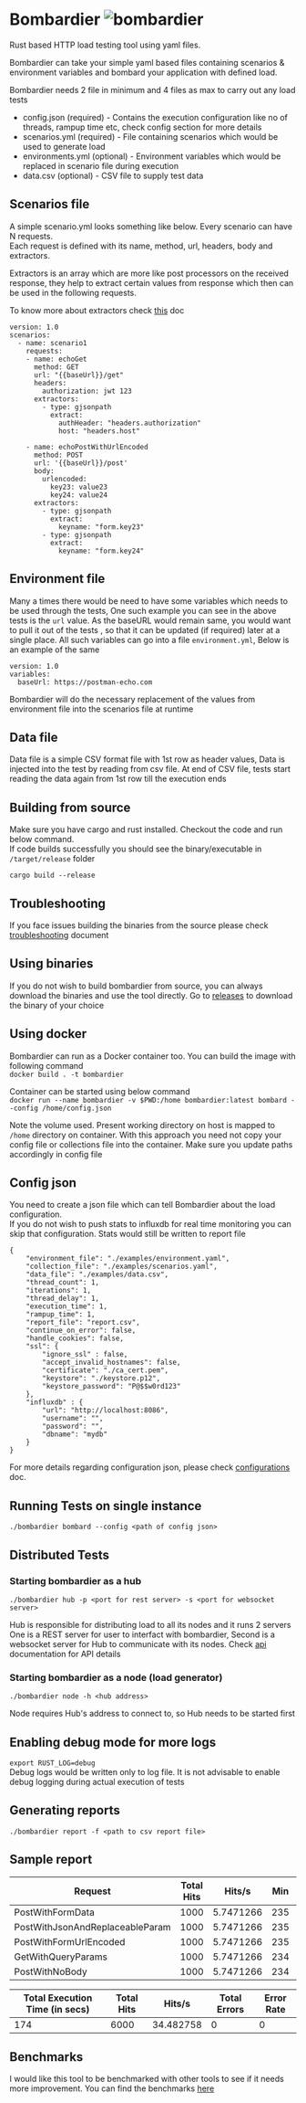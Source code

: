# Bombardier ![bombardier](https://github.com/coding-yogi/bombardier/workflows/bombardier/badge.svg)
Rust based HTTP load testing tool using yaml files.  

Bombardier can take your simple yaml based files containing scenarios & environment variables and bombard your application with defined load.  

Bombardier needs 2 file in minimum and 4 files as max to carry out any load tests
- config.json (required) - Contains the execution configuration like no of threads, rampup time etc, check config section for more details
- scenarios.yml (required) - File containing scenarios which would be used to generate load
- environments.yml (optional) - Environment variables which would be replaced in scenario file during execution
- data.csv (optional) - CSV file to supply test data


## Scenarios file

A simple scenario.yml looks something like below. Every scenario can have N requests.  
Each request is defined with its name, method, url, headers, body and extractors.    

Extractors is an array which are more like post processors on the received response, they help to extract certain values from response which then can be used in the following requests.  

To know more about extractors check [this](docs/extractors.md) doc
```
version: 1.0
scenarios:
  - name: scenario1
    requests:
    - name: echoGet
      method: GET
      url: "{{baseUrl}}/get"
      headers:
        authorization: jwt 123
      extractors:
        - type: gjsonpath
          extract:
            authHeader: "headers.authorization"
            host: "headers.host"
          
    - name: echoPostWithUrlEncoded
      method: POST
      url: '{{baseUrl}}/post'
      body:
        urlencoded:
          key23: value23
          key24: value24
      extractors:
        - type: gjsonpath
          extract:
            keyname: "form.key23"
        - type: gjsonpath
          extract:
            keyname: "form.key24"
```

## Environment file

Many a times there would be need to have some variables which needs to be used through the tests, One such example you can see in the above tests is the `url` value. As the baseURL would remain same, you would want to pull it out of the tests , so that it can be updated (if required) later at a single place. All such variables can go into a file `environment.yml`, Below is an example of the same
```
version: 1.0
variables:
  baseUrl: https://postman-echo.com
```

Bombardier will do the necessary replacement of the values from environment file into the scenarios file at runtime

## Data file

Data file is a simple CSV format file with 1st row as header values, Data is injected into the test by reading from csv file. 
At end of CSV file, tests start reading the data again from 1st row till the execution ends
  
## Building from source
Make sure you have cargo and rust installed. Checkout the code and run below command.  
If code builds successfully you should see the binary/executable in `/target/release` folder
  
`cargo build --release`  

## Troubleshooting
If you face issues building the binaries from the source please check [troubleshooting](docs/troubleshooting.md) document

## Using binaries
If you do not wish to build bombardier from source, you can always download the binaries and use the tool directly. Go to [releases](https://github.com/coding-yogi/bombardier/releases) to download the binary of your choice

## Using docker
Bombardier can run as a Docker container too. You can build the image with following command  
`docker build . -t bombardier`  

Container can be started using below command  
`docker run --name bombardier -v $PWD:/home bombardier:latest bombard --config /home/config.json`  

Note the volume used. Present working directory on host is mapped to `/home` directory on container. 
With this approach you need not copy your config file or collections file into the container. Make sure you update paths accordingly in config file
  
## Config json
You need to create a json file which can tell Bombardier about the load configuration.  
If you do not wish to push stats to influxdb for real time monitoring you can skip that configuration. Stats would still be written to report file

```
{
    "environment_file": "./examples/environment.yaml",
    "collection_file": "./examples/scenarios.yaml",
    "data_file": "./examples/data.csv",
    "thread_count": 1,
    "iterations": 1,
    "thread_delay": 1,
    "execution_time": 1,
    "rampup_time": 1,
    "report_file": "report.csv",
    "continue_on_error": false,
    "handle_cookies": false,
    "ssl": {
        "ignore_ssl" : false,
        "accept_invalid_hostnames": false,
        "certificate": "./ca_cert.pem",
        "keystore": "./keystore.p12",
        "keystore_password": "P@$$w0rd123"
    },
    "influxdb" : {
        "url": "http://localhost:8086",
        "username": "",
        "password": "",
        "dbname": "mydb"
    }
}
```

For more details regarding configuration json, please check [configurations](docs/configuration.md) doc.  

## Running Tests on single instance
`./bombardier bombard --config <path of config json>`
  

## Distributed Tests
### Starting bombardier as a hub  
 `./bombardier hub -p <port for rest server> -s <port for websocket server>`

 Hub is responsible for distributing load to all its nodes and it runs 2 servers  
 One is a REST server for user to interfact with bombardier, Second is a websocket server for Hub to communicate with its nodes.
 Check [api](docs/api.md) documentation for API details
  

### Starting bombardier as a node (load generator) 
`./bombardier node -h <hub address>` 

Node requires Hub's address to connect to, so Hub needs to be started first  
  

## Enabling debug mode for more logs
`export RUST_LOG=debug`  
Debug logs would be written only to log file. It is not advisable to enable debug logging during actual execution of tests  
  

## Generating reports
`./bombardier report -f <path to csv report file>`  
  

## Sample report
| Request                         | Total Hits | Hits/s    | Min | Avg | Max  | 90% | 95% | 99% | Errors | Error Rate |
|---------------------------------|------------|-----------|-----|-----|------|-----|-----|-----|--------|------------|
| PostWithFormData                | 1000       | 5.7471266 | 235 | 282 | 1312 | 300 | 304 | 398 | 0      | 0          |
| PostWithJsonAndReplaceableParam | 1000       | 5.7471266 | 235 | 280 | 1308 | 296 | 304 | 335 | 0      | 0          |
| PostWithFormUrlEncoded          | 1000       | 5.7471266 | 235 | 281 | 882  | 296 | 304 | 783 | 0      | 0          |
| GetWithQueryParams              | 1000       | 5.7471266 | 234 | 284 | 1307 | 296 | 303 | 808 | 0      | 0          |
| PostWithNoBody                  | 1000       | 5.7471266 | 234 | 279 | 2168 | 296 | 303 | 327 | 0      | 0          |
  
  
| Total Execution Time (in secs) | Total Hits | Hits/s    | Total Errors | Error Rate |
|--------------------------------|------------|-----------|--------------|------------|
| 174                            | 6000       | 34.482758 | 0            | 0          |
  

## Benchmarks
I would like this tool to be benchmarked with other tools to see if it needs more improvement. You can find the benchmarks [here](docs/benchmarks.md)

